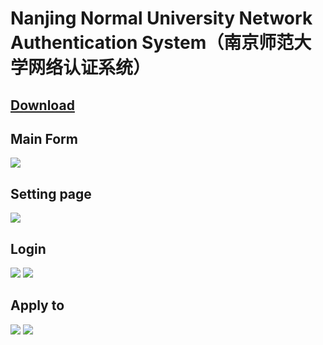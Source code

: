 
# Nanjing Normal University Network Authentication System（南京师范大学网络认证系统）

## <a href="https://github.com/Alexander-Chiang/NJNU_Auto_Login/releases/latest">Download</a>

## Main Form

<img src="http://om6xwwljy.bkt.clouddn.com/NJNU-Auto-Login-CSharp/0.png" alter="Main" /> 

## Setting page

<img src="http://om6xwwljy.bkt.clouddn.com/NJNU-Auto-Login-CSharp/1-1.png" alter="Settings" />

## Login

<img src="http://om6xwwljy.bkt.clouddn.com/NJNU-Auto-Login-CSharp/2.png" alter="Settings" />

<img src="http://om6xwwljy.bkt.clouddn.com/NJNU-Auto-Login-CSharp/3-2.png" alter="Settings" />

## Apply to

<img src="http://om6xwwljy.bkt.clouddn.com/NJNU-Auto-Login-CSharp/1-2.png" alter="laboratory network" />

<img src="http://om6xwwljy.bkt.clouddn.com/NJNU-Auto-Login-CSharp/3-0.png" alter="dorm room network" />


